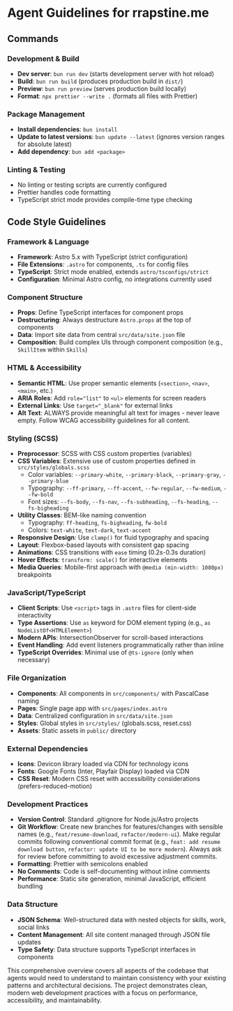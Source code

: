 # Agent Guidelines for rrapstine.me

## Commands

### Development & Build

- **Dev server**: `bun run dev` (starts development server with hot reload)
- **Build**: `bun run build` (produces production build in `dist/`)
- **Preview**: `bun run preview` (serves production build locally)
- **Format**: `npx prettier --write .` (formats all files with Prettier)

### Package Management

- **Install dependencies**: `bun install`
- **Update to latest versions**: `bun update --latest` (ignores version ranges for absolute latest)
- **Add dependency**: `bun add <package>`

### Linting & Testing

- No linting or testing scripts are currently configured
- Prettier handles code formatting
- TypeScript strict mode provides compile-time type checking

## Code Style Guidelines

### Framework & Language

- **Framework**: Astro 5.x with TypeScript (strict configuration)
- **File Extensions**: `.astro` for components, `.ts` for config files
- **TypeScript**: Strict mode enabled, extends `astro/tsconfigs/strict`
- **Configuration**: Minimal Astro config, no integrations currently used

### Component Structure

- **Props**: Define TypeScript interfaces for component props
- **Destructuring**: Always destructure `Astro.props` at the top of components
- **Data**: Import site data from central `src/data/site.json` file
- **Composition**: Build complex UIs through component composition (e.g., `SkillItem` within `Skills`)

### HTML & Accessibility

- **Semantic HTML**: Use proper semantic elements (`<section>`, `<nav>`, `<main>`, etc.)
- **ARIA Roles**: Add `role="list"` to `<ul>` elements for screen readers
- **External Links**: Use `target="_blank"` for external links
- **Alt Text**: ALWAYS provide meaningful alt text for images - never leave empty. Follow WCAG accessibility guidelines for all content.

### Styling (SCSS)

- **Preprocessor**: SCSS with CSS custom properties (variables)
- **CSS Variables**: Extensive use of custom properties defined in `src/styles/globals.scss`
  - Color variables: `--primary-white`, `--primary-black`, `--primary-gray`, `--primary-blue`
  - Typography: `--ff-primary`, `--ff-accent`, `--fw-regular`, `--fw-medium`, `--fw-bold`
  - Font sizes: `--fs-body`, `--fs-nav`, `--fs-subheading`, `--fs-heading`, `--fs-bigheading`
- **Utility Classes**: BEM-like naming convention
  - Typography: `ff-heading`, `fs-bigheading`, `fw-bold`
  - Colors: `text-white`, `text-dark`, `text-accent`
- **Responsive Design**: Use `clamp()` for fluid typography and spacing
- **Layout**: Flexbox-based layouts with consistent gap spacing
- **Animations**: CSS transitions with `ease` timing (0.2s-0.3s duration)
- **Hover Effects**: `transform: scale()` for interactive elements
- **Media Queries**: Mobile-first approach with `@media (min-width: 1080px)` breakpoints

### JavaScript/TypeScript

- **Client Scripts**: Use `<script>` tags in `.astro` files for client-side interactivity
- **Type Assertions**: Use `as` keyword for DOM element typing (e.g., `as NodeListOf<HTMLElement>`)
- **Modern APIs**: IntersectionObserver for scroll-based interactions
- **Event Handling**: Add event listeners programmatically rather than inline
- **TypeScript Overrides**: Minimal use of `@ts-ignore` (only when necessary)

### File Organization

- **Components**: All components in `src/components/` with PascalCase naming
- **Pages**: Single page app with `src/pages/index.astro`
- **Data**: Centralized configuration in `src/data/site.json`
- **Styles**: Global styles in `src/styles/` (globals.scss, reset.css)
- **Assets**: Static assets in `public/` directory

### External Dependencies

- **Icons**: Devicon library loaded via CDN for technology icons
- **Fonts**: Google Fonts (Inter, Playfair Display) loaded via CDN
- **CSS Reset**: Modern CSS reset with accessibility considerations (prefers-reduced-motion)

### Development Practices

- **Version Control**: Standard .gitignore for Node.js/Astro projects
- **Git Workflow**: Create new branches for features/changes with sensible names (e.g., `feat/resume-download`, `refactor/modern-ui`). Make regular commits following conventional commit format (e.g., `feat: add resume download button`, `refactor: update UI to be more modern`). Always ask for review before committing to avoid excessive adjustment commits.
- **Formatting**: Prettier with semicolons enabled
- **No Comments**: Code is self-documenting without inline comments
- **Performance**: Static site generation, minimal JavaScript, efficient bundling

### Data Structure

- **JSON Schema**: Well-structured data with nested objects for skills, work, social links
- **Content Management**: All site content managed through JSON file updates
- **Type Safety**: Data structure supports TypeScript interfaces in components

This comprehensive overview covers all aspects of the codebase that agents would need to understand to maintain consistency with your existing patterns and architectural decisions. The project demonstrates clean, modern web development practices with a focus on performance, accessibility, and maintainability.
